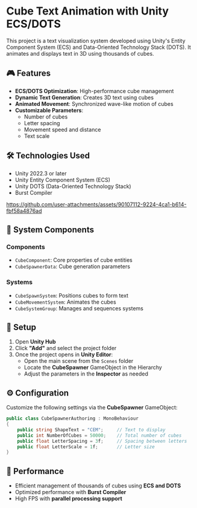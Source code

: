 # Cube Text Animation with Unity ECS/DOTS

This project is a text visualization system developed using Unity's Entity Component System (ECS) and Data-Oriented Technology Stack (DOTS). It animates and displays text in 3D using thousands of cubes.

## 🎮 Features

- **ECS/DOTS Optimization**: High-performance cube management
- **Dynamic Text Generation**: Creates 3D text using cubes
- **Animated Movement**: Synchronized wave-like motion of cubes
- **Customizable Parameters**:
  - Number of cubes
  - Letter spacing
  - Movement speed and distance
  - Text scale

## 🛠️ Technologies Used

- Unity 2022.3 or later
- Unity Entity Component System (ECS)
- Unity DOTS (Data-Oriented Technology Stack)
- Burst Compiler


https://github.com/user-attachments/assets/90107112-9224-4ca1-b614-fbf58a4876ad


## 📂 System Components

### Components
- `CubeComponent`: Core properties of cube entities
- `CubeSpawnerData`: Cube generation parameters

### Systems
- `CubeSpawnSystem`: Positions cubes to form text
- `CubeMovementSystem`: Animates the cubes
- `CubeSystemGroup`: Manages and sequences systems

## 🚀 Setup

1. Open **Unity Hub**
2. Click **"Add"** and select the project folder
3. Once the project opens in **Unity Editor**:
   - Open the main scene from the `Scenes` folder
   - Locate the **CubeSpawner** GameObject in the Hierarchy
   - Adjust the parameters in the **Inspector** as needed

## ⚙️ Configuration

Customize the following settings via the **CubeSpawner** GameObject:

```csharp
public class CubeSpawnerAuthoring : MonoBehaviour
{
    public string ShapeText = "CEM";     // Text to display
    public int NumberOfCubes = 50000;    // Total number of cubes
    public float LetterSpacing = 3f;     // Spacing between letters
    public float LetterScale = 1f;       // Letter size
}
```

## 🎯 Performance

- Efficient management of thousands of cubes using **ECS and DOTS**
- Optimized performance with **Burst Compiler**
- High FPS with **parallel processing support**
